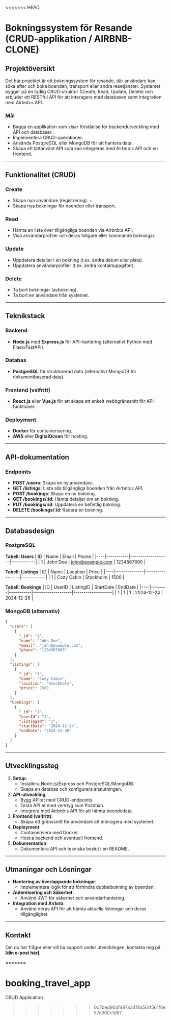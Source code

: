 <<<<<<< HEAD
# Bokningssystem för Resande (CRUD-applikation / AIRBNB-CLONE)

## Projektöversikt
Det här projektet är ett bokningssystem för resande, där användare kan söka efter och boka boenden, transport eller andra resetjänster. Systemet bygger på en tydlig CRUD-struktur (Create, Read, Update, Delete) och erbjuder ett RESTful API för att interagera med databasen samt integration med Airbnb:s API.

### Mål
- Bygga en applikation som visar förståelse för backendutveckling med API och databaser.
- Implementera CRUD-operationer.
- Använda PostgreSQL eller MongoDB för att hantera data.
- Skapa ett lättanvänt API som kan integreras med Airbnb:s API och en frontend.

---

## Funktionalitet (CRUD)

### Create
- Skapa nya användare (registrering).  +
- Skapa nya bokningar för boenden eller transport.

### Read
- Hämta en lista över tillgängliga boenden via Airbnb:s API.
- Visa användarprofiler och deras tidigare eller kommande bokningar.

### Update
- Uppdatera detaljer i en bokning (t.ex. ändra datum eller plats).
- Uppdatera användarprofiler (t.ex. ändra kontaktuppgifter).

### Delete
- Ta bort bokningar (avbokning).
- Ta bort en användare från systemet.

---

## Teknikstack

### Backend
- **Node.js** med **Express.js** för API-hantering (alternativt Python med Flask/FastAPI).

### Databas
- **PostgreSQL** för strukturerad data (alternativt MongoDB för dokumentbaserad data).

### Frontend (valfritt)
- **React.js** eller **Vue.js** för att skapa ett enkelt webbgränssnitt för API-funktioner.

### Deployment
- **Docker** för containerisering.
- **AWS** eller **DigitalOcean** för hosting.

---

## API-dokumentation

### Endpoints
- **POST /users**: Skapa en ny användare.
- **GET /listings**: Lista alla tillgängliga boenden från Airbnb:s API.
- **POST /bookings**: Skapa en ny bokning.
- **GET /bookings/:id**: Hämta detaljer om en bokning.
- **PUT /bookings/:id**: Uppdatera en befintlig bokning.
- **DELETE /bookings/:id**: Radera en bokning.

---

## Databasdesign

### PostgreSQL
**Tabell: Users**
| ID | Name      | Email             | Phone      |
|----|-----------|-------------------|------------|
| 1  | John Doe  | john@example.com  | 1234567890 |

**Tabell: Listings**
| ID | Name         | Location        | Price      |
|----|--------------|-----------------|------------|
| 1  | Cozy Cabin   | Stockholm       | 1500       |

**Tabell: Bookings**
| ID | UserID | ListingID | StartDate         | EndDate           |
|----|--------|-----------|-------------------|-------------------|
| 1  | 1      | 1         | 2024-12-24       | 2024-12-26       |

### MongoDB (alternativ)
```json
{
  "users": [
    {
      "_id": "1",
      "name": "John Doe",
      "email": "john@example.com",
      "phone": "1234567890"
    }
  ],
  "listings": [
    {
      "_id": "1",
      "name": "Cozy Cabin",
      "location": "Stockholm",
      "price": 1500
    }
  ],
  "bookings": [
    {
      "_id": "1",
      "userId": "1",
      "listingId": "1",
      "startDate": "2024-12-24",
      "endDate": "2024-12-26"
    }
  ]
}
```

---

## Utvecklingssteg
1. **Setup**:
   - Installera Node.js/Express och PostgreSQL/MongoDB.
   - Skapa en databas och konfigurera anslutningen.
2. **API-utveckling**:
   - Bygg API:et med CRUD-endpoints.
   - Testa API:et med verktyg som Postman.
   - Integrera med Airbnb:s API för att hämta boendedata.
3. **Frontend (valfritt)**:
   - Skapa ett gränssnitt för användare att interagera med systemet.
4. **Deployment**:
   - Containerisera med Docker.
   - Host:a backend och eventuell frontend.
5. **Dokumentation**:
   - Dokumentera API och tekniska beslut i en README.

---

## Utmaningar och Lösningar
- **Hantering av överlappande bokningar**:
  - Implementera logik för att förhindra dubbelbokning av boenden.
- **Autentisering och Säkerhet**:
  - Använd JWT för säkerhet och användarhantering.
- **Integration med Airbnb**:
  - Använd deras API för att hämta aktuella listningar och deras tillgänglighet.

---

## Kontakt
Om du har frågor eller vill ha support under utvecklingen, kontakta mig på **[din e-post här]**.

=======
# booking_travel_app
CRUD Application
>>>>>>> 0c7bed90df497a34f8a561f561f0e57c300cfd97
